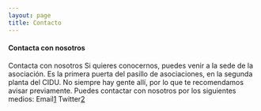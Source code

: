 ```yaml
---
layout: page
title: Contacto
---
```


#### Contacta con nosotros

Contacta con nosotros
Si quieres conocernos, puedes venir a la sede de la asociación. Es la primera puerta del pasillo de asociaciones, en la segunda planta del CIDU. No siempre hay gente allí, por lo que te recomendamos avisar previamente.
Puedes contactar con nosotros por los siguientes medios:
Email[1]
Twitter[2]

[1]: asoc.unia@gmail.com
[2]: https://twitter.com/UNIA_UAL